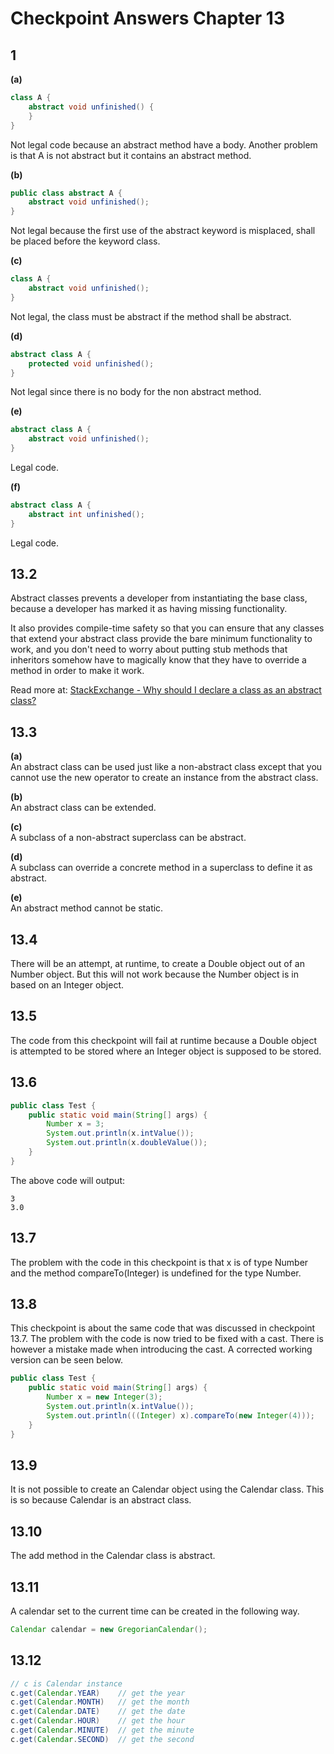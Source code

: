# Checkpoint Answers Chapter 13 #
## 1 ##
**(a)**
```Java    
class A {
	abstract void unfinished() {
	}
}
```  
Not legal code because an abstract method have a body. Another problem is that A is not abstract but it contains an abstract method.  

**(b)**  
```Java
public class abstract A {
	abstract void unfinished();
}
```
Not legal because the first use of the abstract keyword is misplaced, shall be placed before the keyword class.   

**(c)**  
```Java
class A {
	abstract void unfinished();
}
```
Not legal, the class must be abstract if the method shall be abstract.  

**(d)**  
```Java
abstract class A {
	protected void unfinished();
}
```
Not legal since there is no body for the non abstract method.  

**(e)**  
```Java  
abstract class A {
	abstract void unfinished();
}
```  
Legal code.
  
**(f)**  
```Java  
abstract class A {
	abstract int unfinished();
}
```   
Legal code.

## 13.2 ##
Abstract classes prevents a developer from instantiating the base class, because a developer has marked it as having missing functionality.  

It also provides compile-time safety so that you can ensure that any classes that extend your abstract class provide the bare minimum functionality to work, and you don't need to worry about putting stub methods that inheritors somehow have to magically know that they have to override a method in order to make it work.  

Read more at: [StackExchange - Why should I declare a class as an abstract class?](http://programmers.stackexchange.com/questions/96947/why-should-i-declare-a-class-as-an-abstract-class)  

## 13.3 ##
**(a)**  
An abstract class can be used just like a non-abstract class except that you cannot use the new operator to create an instance from the abstract class.  

**(b)**  
An abstract class can be extended.  

**(c)**  
A subclass of a non-abstract superclass can be abstract.  

**(d)**  
A subclass can override a concrete method in a superclass to define it as abstract.  

**(e)**  
An abstract method cannot be static.  

## 13.4 ##
There will be an attempt, at runtime, to create a Double object out of an Number object. But this will not work because the Number object is in based on an Integer object.  

## 13.5 ##
The code from this checkpoint will fail at runtime because a Double object is attempted to be stored where an Integer object is supposed to be stored.  

## 13.6 ##
```Java  
public class Test {
	public static void main(String[] args) {
 		Number x = 3;
 		System.out.println(x.intValue());
		System.out.println(x.doubleValue());
 	}
}
```  
The above code will output:  
```  
3  
3.0  
``` 
 
## 13.7 ##
The problem with the code in this checkpoint is that x is of type Number and the method compareTo(Integer) is undefined for the type Number.  

## 13.8 ##
This checkpoint is about the same code that was discussed in checkpoint 13.7. The problem with the code is now tried to be fixed with a cast. There is however a mistake made when introducing the cast. A corrected working version can be seen below.  
```Java  
public class Test {
	public static void main(String[] args) {
		Number x = new Integer(3);
		System.out.println(x.intValue());
		System.out.println(((Integer) x).compareTo(new Integer(4)));
	}
}
```  
## 13.9 ##
It is not possible to create an Calendar object using the Calendar class. This is so because Calendar is an abstract class.  

## 13.10 ##
The add method in the Calendar class is abstract.  

## 13.11 ##
A calendar set to the current time can be created in the following way.  
```Java  
Calendar calendar = new GregorianCalendar();  
```  

## 13.12 ##
```Java  
// c is Calendar instance  
c.get(Calendar.YEAR)	// get the year  
c.get(Calendar.MONTH)	// get the month  
c.get(Calendar.DATE)	// get the date  
c.get(Calendar.HOUR)	// get the hour  
c.get(Calendar.MINUTE)	// get the minute  
c.get(Calendar.SECOND)	// get the second  
```  
